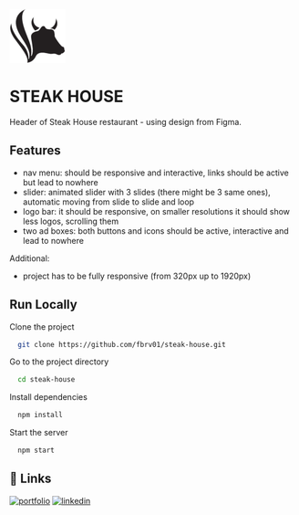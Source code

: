 
![Logo](https://github.com/fbrv01/steak-house/blob/main/src/assets/icons/logo.svg)


# STEAK HOUSE

Header of Steak House restaurant - using design from Figma.


## Features

- nav menu: should be responsive and interactive, links should be active but lead to nowhere
- slider: animated slider with 3 slides (there might be 3 same ones), automatic moving from slide to slide and loop
- logo bar: it should be responsive, on smaller resolutions it should show less logos, scrolling them
- two ad boxes: both buttons and icons should be active, interactive and lead to nowhere

Additional:
- project has to be fully responsive (from 320px up to 1920px)



## Run Locally

Clone the project

```bash
  git clone https://github.com/fbrv01/steak-house.git
```

Go to the project directory

```bash
  cd steak-house
```

Install dependencies

```bash
  npm install
```

Start the server

```bash
  npm start
```


## 🔗 Links
[![portfolio](https://img.shields.io/badge/my_portfolio-000?style=for-the-badge&logo=ko-fi&logoColor=white)](https://github.com/fbrv01/)
[![linkedin](https://img.shields.io/badge/linkedin-0A66C2?style=for-the-badge&logo=linkedin&logoColor=white)](https://www.linkedin.com/in/filip-bucholc/)

